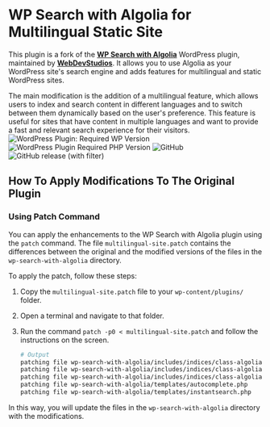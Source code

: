 # WP Search with Algolia for Multilingual Static Site

This plugin is a fork of the **[WP Search with Algolia](https://wordpress.org/plugins/wp-search-with-algolia/)** WordPress plugin, maintained by **[WebDevStudios](https://github.com/WebDevStudios/wp-search-with-algolia)**. It allows you to use Algolia as your WordPress site's search engine and adds features for multilingual and static WordPress sites.

The main modification is the addition of a multilingual feature, which allows users to index and search content in different languages and to switch between them dynamically based on the user's preference. This feature is useful for sites that have content in multiple languages and want to provide a fast and relevant search experience for their visitors.
![WordPress Plugin: Required WP Version](https://img.shields.io/wordpress/plugin/wp-version/wp-search-with-algolia)  ![WordPress Plugin Required PHP Version](https://img.shields.io/wordpress/plugin/required-php/wp-search-with-algolia)  ![GitHub](https://img.shields.io/github/license/craftweeks/wp-search-with-algolia-for-multilingual-static-site)  ![GitHub release (with filter)](https://img.shields.io/github/v/release/craftweeks/wp-search-with-algolia-for-multilingual-static-site)

## How To Apply Modifications To The Original Plugin

### Using Patch Command

You can apply the enhancements to the WP Search with Algolia plugin using the `patch` command. The file `multilingual-site.patch` contains the differences between the original and the modified versions of the files in the `wp-search-with-algolia` directory.

To apply the patch, follow these steps:

1. Copy the `multilingual-site.patch` file to your `wp-content/plugins/` folder.
2. Open a terminal and navigate to that folder.
3. Run the command `patch -p0 < multilingual-site.patch` and follow the instructions on the screen.

   ```bash
   # Output
   patching file wp-search-with-algolia/includes/indices/class-algolia-posts-index.php
   patching file wp-search-with-algolia/includes/indices/class-algolia-searchable-posts-index.php
   patching file wp-search-with-algolia/includes/indices/class-algolia-terms-index.php
   patching file wp-search-with-algolia/templates/autocomplete.php
   patching file wp-search-with-algolia/templates/instantsearch.php
   ```

In this way, you will update the files in the `wp-search-with-algolia` directory with the modifications.
